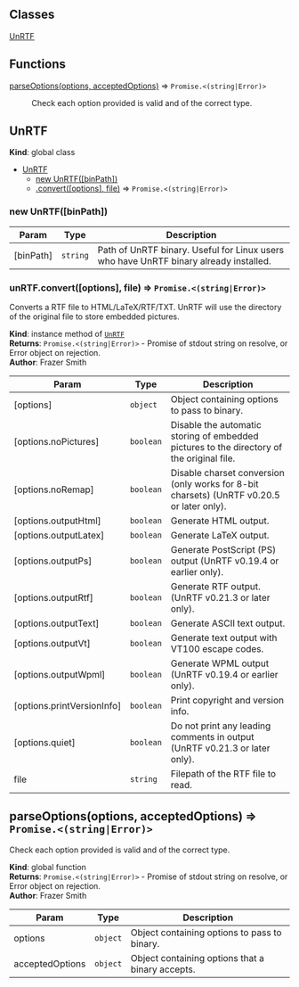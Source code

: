 ## Classes

<dl>
<dt><a href="#UnRTF">UnRTF</a></dt>
<dd></dd>
</dl>

## Functions

<dl>
<dt><a href="#parseOptions">parseOptions(options, acceptedOptions)</a> ⇒ <code>Promise.&lt;(string|Error)&gt;</code></dt>
<dd><p>Check each option provided is valid and of the correct type.</p>
</dd>
</dl>

<a name="UnRTF"></a>

## UnRTF

**Kind**: global class

-   [UnRTF](#UnRTF)
    -   [new UnRTF([binPath])](#new_UnRTF_new)
    -   [.convert([options], file)](#UnRTF+convert) ⇒ <code>Promise.&lt;(string\|Error)&gt;</code>

<a name="new_UnRTF_new"></a>

### new UnRTF([binPath])

| Param     | Type                | Description                                                                           |
| --------- | ------------------- | ------------------------------------------------------------------------------------- |
| [binPath] | <code>string</code> | Path of UnRTF binary. Useful for Linux users who have UnRTF binary already installed. |

<a name="UnRTF+convert"></a>

### unRTF.convert([options], file) ⇒ <code>Promise.&lt;(string\|Error)&gt;</code>

Converts a RTF file to HTML/LaTeX/RTF/TXT.
UnRTF will use the directory of the original file to store embedded pictures.

**Kind**: instance method of [<code>UnRTF</code>](#UnRTF)  
**Returns**: <code>Promise.&lt;(string\|Error)&gt;</code> - Promise of stdout string on resolve, or Error object on rejection.  
**Author**: Frazer Smith

| Param                      | Type                 | Description                                                                               |
| -------------------------- | -------------------- | ----------------------------------------------------------------------------------------- |
| [options]                  | <code>object</code>  | Object containing options to pass to binary.                                              |
| [options.noPictures]       | <code>boolean</code> | Disable the automatic storing of embedded pictures to the directory of the original file. |
| [options.noRemap]          | <code>boolean</code> | Disable charset conversion (only works for 8-bit charsets) (UnRTF v0.20.5 or later only). |
| [options.outputHtml]       | <code>boolean</code> | Generate HTML output.                                                                     |
| [options.outputLatex]      | <code>boolean</code> | Generate LaTeX output.                                                                    |
| [options.outputPs]         | <code>boolean</code> | Generate PostScript (PS) output (UnRTF v0.19.4 or earlier only).                          |
| [options.outputRtf]        | <code>boolean</code> | Generate RTF output. (UnRTF v0.21.3 or later only).                                       |
| [options.outputText]       | <code>boolean</code> | Generate ASCII text output.                                                               |
| [options.outputVt]         | <code>boolean</code> | Generate text output with VT100 escape codes.                                             |
| [options.outputWpml]       | <code>boolean</code> | Generate WPML output (UnRTF v0.19.4 or earlier only).                                     |
| [options.printVersionInfo] | <code>boolean</code> | Print copyright and version info.                                                         |
| [options.quiet]            | <code>boolean</code> | Do not print any leading comments in output (UnRTF v0.21.3 or later only).                |
| file                       | <code>string</code>  | Filepath of the RTF file to read.                                                         |

<a name="parseOptions"></a>

## parseOptions(options, acceptedOptions) ⇒ <code>Promise.&lt;(string\|Error)&gt;</code>

Check each option provided is valid and of the correct type.

**Kind**: global function  
**Returns**: <code>Promise.&lt;(string\|Error)&gt;</code> - Promise of stdout string on resolve, or Error object on rejection.  
**Author**: Frazer Smith

| Param           | Type                | Description                                      |
| --------------- | ------------------- | ------------------------------------------------ |
| options         | <code>object</code> | Object containing options to pass to binary.     |
| acceptedOptions | <code>object</code> | Object containing options that a binary accepts. |
